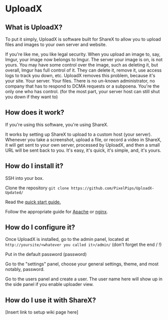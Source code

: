 # UploadX #

## What is UploadX?
To put it simply, UploadX is software built for ShareX to allow you to upload files and images to your own server and website.

If you're like me, you like legal security. When you upload an image to, say, Imgur, your image now belongs to Imgur. The server your image is on, is not yours. You may have some control over the image, such as deleting it, but overall, Imgur has full control of it. They can delete it, remove it, use access logs to track you down, etc. UploadX removes this problem, because it's your site. Your server. Your files. There is no un-known administrator, no company that has to respond to DCMA requests or a subpoena. You're the only one who has control. (for the most part, your server host can still shut you down if they want to)

## How does it work?
If you're using this software, you're using ShareX.

It works by setting up ShareX to upload to a custom host (your server). Whenever you take a screenshot, upload a file, or record a video in ShareX, it will get sent to your own server, processed by UploadX, and then a small URL will be sent back to you. It's easy, it's quick, it's simple, and, it's yours.

## How do I install it?

SSH into your box.

Clone the repository `git clone https://github.com/PixelPips/UploadX-Updated/`

Read the [quick start guide.](https://github.com/UploadX/UploadX/blob/master/docs/quickstart.md)

Follow the appropriate guide for [Apache](https://github.com/UploadX/UploadX/blob/master/docs/apache.md) or [nginx](https://github.com/UploadX/UploadX/blob/master/docs/nginx.md).

## How do I configure it?

Once UploadX is installed, go to the admin panel, located at `http://yoursite/<whatever you called it>/admin/` (don't forget the end / !)

Put in the default password (password)

Go to the "settings" panel, choose your general settings, theme, and most notably, password.

Go to the users panel and create a user. The user name here will show up in the side panel if you enable uploader view.

## How do I use it with ShareX?
[Insert link to setup wiki page here]
